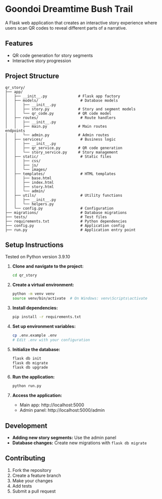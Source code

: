 # Goondoi Dreamtime Bush Trail 


A Flask web application that creates an interactive story experience where users scan QR codes to reveal different parts of a narrative.

## Features

- QR code generation for story segments
- Interactive story progression

## Project Structure

```
qr_story/
├── app/
│   ├── __init__.py              # Flask app factory
│   ├── models/                   # Database models
│   │   ├── __init__.py
│   │   ├── story.py             # Story and segment models
│   │   └── qr_code.py           # QR code model
│   ├── routes/                   # Route handlers
│   │   ├── __init__.py
│   │   ├── main.py              # Main routes
endpoints
│   │   └── admin.py             # Admin routes
│   ├── services/                 # Business logic
│   │   ├── __init__.py
│   │   ├── qr_service.py        # QR code generation
│   │   └── story_service.py     # Story management
│   ├── static/                   # Static files
│   │   ├── css/
│   │   ├── js/
│   │   └── images/
│   ├── templates/                # HTML templates
│   │   ├── base.html
│   │   ├── index.html
│   │   ├── story.html
│   │   └── admin/
│   ├── utils/                    # Utility functions
│   │   ├── __init__.py
│   │   └── helpers.py
│   └── config.py                 # Configuration
├── migrations/                   # Database migrations
├── tests/                        # Test files
├── requirements.txt              # Python dependencies
├── config.py                     # Application config
├── run.py                        # Application entry point
```

## Setup Instructions

Tested on Python version 3.9.10


1. **Clone and navigate to the project:**
   ```bash
   cd qr_story
   ```

2. **Create a virtual environment:**
   ```bash
   python -m venv venv
   source venv/bin/activate  # On Windows: venv\Scripts\activate
   ```

3. **Install dependencies:**
   ```bash
   pip install -r requirements.txt
   ```

4. **Set up environment variables:**
   ```bash
   cp .env.example .env
   # Edit .env with your configuration
   ```

5. **Initialize the database:**
   ```bash
   flask db init
   flask db migrate
   flask db upgrade
   ```

6. **Run the application:**
   ```bash
   python run.py
   ```

7. **Access the application:**
   - Main app: http://localhost:5000
   - Admin panel: http://localhost:5000/admin

## Development

- **Adding new story segments:** Use the admin panel
- **Database changes:** Create new migrations with `flask db migrate`


## Contributing

1. Fork the repository
2. Create a feature branch
3. Make your changes
4. Add tests
5. Submit a pull request 

